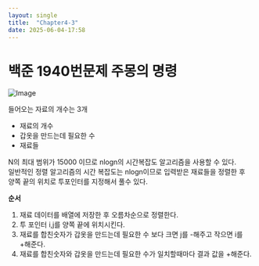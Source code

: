 ```yaml
---
layout: single
title:  "Chapter4-3"
date: 2025-06-04-17:58 
---
```


# 백준 1940번문제 주몽의 명령

![Image](https://github.com/user-attachments/assets/4eec41a2-ecb6-4d91-9ab7-6499ba766be6)

들어오는 자료의 개수는 3개 
- 재료의 개수
- 갑옷을 만드는데 필요한 수
- 재료들

N의 최대 범위가 15000 이므로 nlogn의 시간복잡도 알고리즘을 사용할 수 있다.  
일반적인 정렬 알고리즘의 시간 복잡도는 nlogn이므로 입력받은 재료들을 정렬한 후  
양쪽 끝의 위치로 투포인터를 지정해서 풀수 있다.

**순서**

1. 재료 데이터를 배열에 저장한 후 오름차순으로 정렬한다.
2. 투 포인터 i,j를 양쪽 끝에 위치시킨다.
3. 재료를 합친숫자가 갑옷을 만드는데 필요한 수 보다 크면 j를 -해주고 작으면 i를 +해준다.
4. 재료를 합친숫자와 갑옷을 만드는데 필요한 수가 일치할때마다 결과 값을 +해준다.

